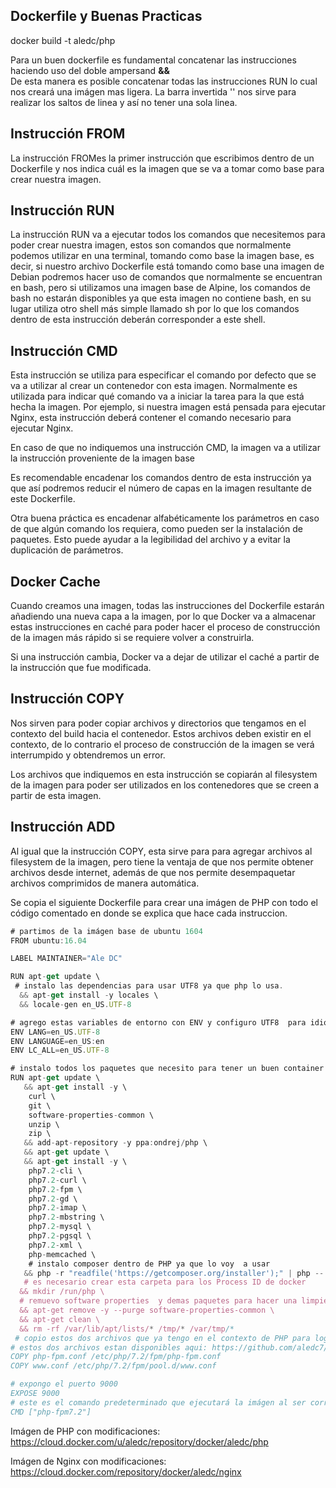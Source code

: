 ## Dockerfile y Buenas Practicas





docker build -t aledc/php



Para un buen dockerfile es fundamental concatenar las instrucciones haciendo uso del doble ampersand __&&__  
De esta manera es posible concatenar todas las instrucciones RUN lo cual nos creará una imágen mas ligera.
La barra invertida '\' nos sirve para realizar los saltos de linea y así no tener una sola linea.

## Instrucción FROM
La instrucción FROMes la primer instrucción que escribimos dentro de un Dockerfile y nos indica cuál es la imagen que se va a tomar como base para crear nuestra imagen.


## Instrucción RUN
La instrucción RUN va a ejecutar todos los comandos que necesitemos para poder crear nuestra imagen, estos son comandos que normalmente podemos utilizar en una terminal, tomando como base la imagen base, es decir, si nuestro archivo Dockerfile está tomando como base una imagen de Debian podremos hacer uso de comandos que normalmente se encuentran en bash, pero si utilizamos una imagen base de Alpine, los  comandos de bash no estarán disponibles ya que esta imagen no contiene bash, en su lugar utiliza otro shell más simple llamado sh por lo que los comandos dentro de esta instrucción deberán corresponder a este shell.

## Instrucción CMD
Esta instrucción se utiliza para especificar el comando por defecto que se va a utilizar al crear un contenedor con esta imagen. Normalmente es utilizada para indicar qué comando va a iniciar la tarea para la que está hecha la imagen. Por ejemplo, si nuestra imagen está pensada para ejecutar Nginx, esta instrucción deberá contener el comando necesario para ejecutar Nginx.

En caso de que no indiquemos una instrucción CMD, la imagen va a utilizar la instrucción proveniente de la imagen base

Es recomendable encadenar los comandos dentro de esta instrucción ya que así podremos reducir el número de capas en la imagen resultante de este Dockerfile.

Otra buena práctica es encadenar alfabéticamente los parámetros en caso de que algún comando los requiera, como pueden ser la instalación de paquetes. Esto puede ayudar a la legibilidad del archivo y a evitar la duplicación de parámetros.

## Docker Cache
Cuando creamos una imagen, todas las instrucciones del Dockerfile estarán añadiendo una nueva capa a la imagen, por lo que Docker va a almacenar estas instrucciones en caché para poder hacer el proceso de construcción de la imagen más rápido si se requiere volver a construirla.

Si una instrucción cambia, Docker va a dejar de utilizar el caché a partir de la instrucción que fue modificada.

## Instrucción COPY
Nos sirven para poder copiar archivos y directorios que tengamos en el contexto del build hacia el contenedor. Estos archivos deben existir en el contexto, de lo contrario el proceso de construcción de la imagen se verá interrumpido y obtendremos un error.

Los archivos que indiquemos en esta instrucción se copiarán al filesystem de la imagen para poder ser utilizados en los contenedores que se creen a partir de esta imagen.

## Instrucción ADD
Al igual que la instrucción COPY, esta sirve para para agregar archivos al filesystem de la imagen, pero tiene la ventaja de que nos permite obtener archivos desde internet, además de que nos permite desempaquetar archivos comprimidos de manera automática.



Se copia el siguiente Dockerfile para crear una imágen de PHP con todo el código comentado en donde se explica que hace cada instruccion.



```js
# partimos de la imágen base de ubuntu 1604
FROM ubuntu:16.04

LABEL MAINTAINER="Ale DC"

RUN apt-get update \
 # instalo las dependencias para usar UTF8 ya que php lo usa.
  && apt-get install -y locales \
  && locale-gen en_US.UTF-8

# agrego estas variables de entorno con ENV y configuro UTF8  para idioma Ingles
ENV LANG=en_US.UTF-8
ENV LANGUAGE=en_US:en
ENV LC_ALL=en_US.UTF-8

# instalo todos los paquetes que necesito para tener un buen container de PHP
RUN apt-get update \
   && apt-get install -y \
    curl \
    git \
    software-properties-common \
    unzip \
    zip \
   && add-apt-repository -y ppa:ondrej/php \
   && apt-get update \
   && apt-get install -y \
    php7.2-cli \
    php7.2-curl \
    php7.2-fpm \
    php7.2-gd \
    php7.2-imap \
    php7.2-mbstring \
    php7.2-mysql \
    php7.2-pgsql \
    php7.2-xml \
    php-memcached \
    # instalo composer dentro de PHP ya que lo voy  a usar
   && php -r "readfile('https://getcomposer.org/installer');" | php -- --install-dir=/usr/bin/ --filename=composer \
   # es necesario crear esta carpeta para los Process ID de docker
  && mkdir /run/php \
  # remuevo software properties  y demas paquetes para hacer una limpieza de archivos innecesarios
  && apt-get remove -y --purge software-properties-common \
  && apt-get clean \
  && rm -rf /var/lib/apt/lists/* /tmp/* /var/tmp/*
 # copio estos dos archivos que ya tengo en el contexto de PHP para lograr configurar PHP segun mis necesidades
# estos dos archivos estan disponibles aqui: https://github.com/aledc7/Docker/tree/master/context/php
COPY php-fpm.conf /etc/php/7.2/fpm/php-fpm.conf
COPY www.conf /etc/php/7.2/fpm/pool.d/www.conf

# expongo el puerto 9000
EXPOSE 9000
# este es el comando predeterminado que ejecutará la imágen al ser corrida co docker run
CMD ["php-fpm7.2"]

```





Imágen de PHP con modificaciones:
https://cloud.docker.com/u/aledc/repository/docker/aledc/php

Imágen de Nginx con modificaciones:
https://cloud.docker.com/repository/docker/aledc/nginx


